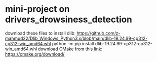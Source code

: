 # mini-project on drivers_drowsiness_detection

download these files to install dlib:
    https://github.com/z-mahmud22/Dlib_Windows_Python3.x/blob/main/dlib-19.24.99-cp312-cp312-win_amd64.whl
    python -m pip install dlib-19.24.99-cp312-cp312-win_amd64.whl
download CMake from this link:
    https://cmake.org/download/
